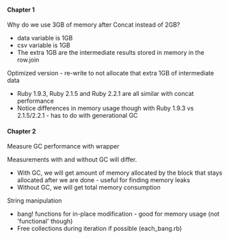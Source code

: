 #### Chapter 1

Why do we use 3GB of memory after Concat instead of 2GB?

* data variable is 1GB
* csv variable is 1GB
* The extra 1GB are the intermediate results stored in memory in the row.join

Optimized version - re-write to not allocate that extra 1GB of intermediate data

* Ruby 1.9.3, Ruby 2.1.5 and Ruby 2.2.1 are all similar with concat performance
* Notice differences in memory usage though with Ruby 1.9.3 vs 2.1.5/2.2.1 - has to do with generational GC

#### Chapter 2

Measure GC performance with wrapper

Measurements with and without GC will differ.

* With GC, we will get amount of memory allocated by the block that stays allocated after we are done - useful for finding memory leaks
* Without GC, we will get total memory consumption

String manipulation

* bang! functions for in-place modification - good for memory usage (not 'functional' though)
* Free collections during iteration if possible (each_bang.rb)